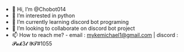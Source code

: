 - 👋 Hi, I’m @Chobot014
- 👀 I’m interested in python
- 🌱 I’m currently learning discord bot programing
- 💞️ I’m looking to collaborate on discord bot project
- 📫 How to reach me? - email : mykemichael1@gmail.com | discord : 𝓟𝓾𝓴3𝓵 𝓨𝓣#1055

<!---
Chobot014/Chobot014 is a ✨ special ✨ repository because its `README.md` (this file) appears on your GitHub profile.
You can click the Preview link to take a look at your changes.
--->
